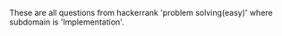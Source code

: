 These are all questions from hackerrank 'problem solving(easy)'
where subdomain is 'Implementation'.
